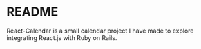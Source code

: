 # README

React-Calendar is a small calendar project I have made to explore integrating React.js with Ruby on Rails.

